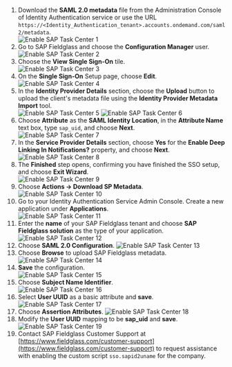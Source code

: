 1. Download the **SAML 2.0 metadata** file from the Administration Console of Identity Authentication service or use the URL `https://<Identity_Authentication_tenant>.accounts.ondemand.com/saml2/metadata`.  
  ![Enable SAP Task Center 1](images/S1.png)
2. Go to SAP Fieldglass and choose the **Configuration Manager** user.  
  ![Enable SAP Task Center 2](images/S2.png)
3. Choose the **View Single Sign-On** tile.  
  ![Enable SAP Task Center 3](images/S3.png)
4. On the **Single Sign-On** Setup page, choose **Edit**.  
  ![Enable SAP Task Center 4](images/S4.png)
5. In the **Identity Provider Details** section, choose the **Upload** button to upload the client's metadata file using the **Identity Provider Metadata Import** tool.  
  ![Enable SAP Task Center 5](images/S5.png)
![Enable SAP Task Center 6](images/S6.png)
6. Choose **Attribute** as the **SAML Identity Location**, in the **Attribute Name** text box, type `sap_uid`, and choose **Next**.  
  ![Enable SAP Task Center 7](images/S7.png)
7. In the **Service Provider Details** section, choose **Yes** for the **Enable Deep Linking In Notifications?** property, and choose **Next**.  
  ![Enable SAP Task Center 8](images/S8.png)
8. The **Finished** step opens, confirming you have finished the SSO setup, and choose **Exit Wizard**.  
  ![Enable SAP Task Center 9](images/S9.png)
9. Choose **Actions -> Download SP Metadata**.  
  ![Enable SAP Task Center 10](images/S10.png)
10. Go to your Identity Authentication Service Admin Console. Create a new application under **Applications**.   
  ![Enable SAP Task Center 11](images/S11.png)
11. Enter the **name** of your SAP Fieldglass tenant and choose **SAP Fieldglass solution** as the type of your application.  
  ![Enable SAP Task Center 12](images/S12.png)
12. Choose **SAML 2.0 Configuration**.
  ![Enable SAP Task Center 13](images/S13.png)
13. Choose **Browse** to upload SAP Fieldglass metadata. 
  ![Enable SAP Task Center 14](images/S14.png)
14. **Save** the configuration.  
  ![Enable SAP Task Center 15](images/S15.png)
15. Choose **Subject Name Identifier**.  
  ![Enable SAP Task Center 16](images/S16.png)
16. Select **User UUID** as a basic attribute and **save**.
  ![Enable SAP Task Center 17](images/S17.png)
17. Choose **Assertion Attributes**.
  ![Enable SAP Task Center 18](images/S18.png)
18. Modify the **User UUID** mapping to be **sap_uid** and **save**.
  ![Enable SAP Task Center 19](images/S19.png)
19. Contact SAP Fieldglass Customer Support at [https://www.fieldglass.com/customer-support](https://www.fieldglass.com/customer-support) to request assistance with enabling the custom script `sso.sapid2uname` for the company. 

